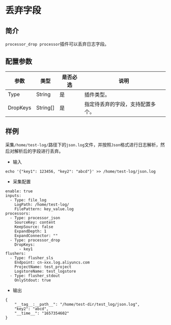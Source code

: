 # 丢弃字段

## 简介

`processor_drop processor`插件可以丢弃日志字段。

## 配置参数

| 参数     | 类型     | 是否必选 | 说明                             |
| -------- | -------- | -------- | -------------------------------- |
| Type     | String   | 是       | 插件类型。                       |
| DropKeys | String[] | 是       | 指定待丢弃的字段，支持配置多个。 |


## 样例

采集`/home/test-log/`路径下的`json.log`文件，并按照`Json`格式进行日志解析，然后对解析后的字段进行丢弃。

* 输入

```
echo '{"key1": 123456, "key2": "abcd"}' >> /home/test-log/json.log
```

* 采集配置

```
enable: true
inputs:
  - Type: file_log
    LogPath: /home/test-log/
    FilePattern: key_value.log
processors:
  - Type: processor_json
    SourceKey: content
    KeepSource: false
    ExpandDepth: 1
    ExpandConnector: ""
  - Type: processor_drop
    DropKeys: 
      - key1
flushers:
  - Type: flusher_sls
    Endpoint: cn-xxx.log.aliyuncs.com
    ProjectName: test_project
    LogstoreName: test_logstore
  - Type: flusher_stdout
    OnlyStdout: true
```

* 输出

```
{
    "__tag__:__path__": "/home/test-dir/test_log/json.log",
    "key2": "abcd",
    "__time__": "1657354602"
}
```